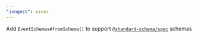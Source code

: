 ```yaml
---
"inngest": minor
---
```


Add `EventSchemas#fromSchema()` to support [`@standard-schema/spec`](https://github.com/standard-schema/standard-schema) schemas
